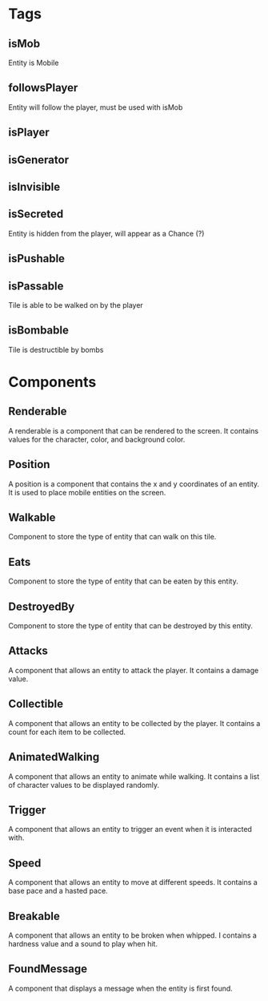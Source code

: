 # Tags

## isMob

Entity is Mobile

## followsPlayer

Entity will follow the player, must be used with isMob

## isPlayer

## isGenerator

## isInvisible

## isSecreted

Entity is hidden from the player, will appear as a Chance (?)

## isPushable

## isPassable
Tile is able to be walked on by the player

## isBombable

Tile is destructible by bombs

# Components

## Renderable

A renderable is a component that can be rendered to the screen.  It contains values for the character, color, and background color.

## Position

A position is a component that contains the x and y coordinates of an entity.  It is used to place mobile entities on the screen.

##  Walkable

Component to store the type of entity that can walk on this tile.

##  Eats

Component to store the type of entity that can be eaten by this entity.

##  DestroyedBy

Component to store the type of entity that can be destroyed by this entity.

##  Attacks

A component that allows an entity to attack the player.  It contains a damage value.

##  Collectible

A component that allows an entity to be collected by the player.  It contains a count for each item to be collected.

##  AnimatedWalking

A component that allows an entity to animate while walking.  It contains a list of character values to be displayed randomly.

##  Trigger

A component that allows an entity to trigger an event when it is interacted with.

##  Speed

A component that allows an entity to move at different speeds.  It contains a base pace and a hasted pace.

##  Breakable

A component that allows an entity to be broken when whipped.
I contains a hardness value and a sound to play when hit.

##  FoundMessage

A component that displays a message when the entity is first found.
